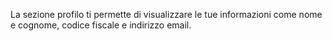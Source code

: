 La sezione profilo ti permette di visualizzare le tue informazioni come nome e cognome, codice fiscale e indirizzo email.